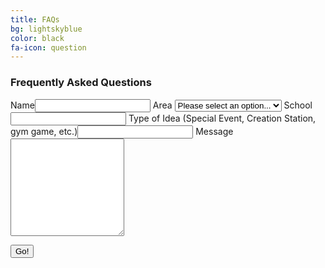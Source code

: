 ```yaml
---
title: FAQs
bg: lightskyblue
color: black
fa-icon: question
---
```


<h3><strong>Frequently Asked Questions</strong></h3>

<div id="raviform">

<form method="POST" action="https://api.staticman.net/v2/entry/rkudeshi/recpac/master/comments">
  <input name="options[redirect]" type="hidden" value="http://staff.recpacmap.com/form-submitted">
  <!-- e.g. "2016-01-02-this-is-a-post" -->
  <input name="options[slug]" type="hidden" value="{{ page.slug }}">
  <label>Name<input name="fields[name]" type="text"></label>
  <label>Area
  <select name="fields[area]">
    <option value="null" selected>Please select an option...</option>
    <option value="area-a">Area A</option>
    <option value="area-b">Area B</option>
    <option value="area-c">Area C</option>
    <option value="area-d">Area D</option>
    <option value="area-e">Area E</option>
    <option value="area-f">Area F</option>
    <option value="area-g">Area G</option>
    <option value="area-h">Area H</option>
    <option value="area-i">Area I (Inclusion)</option>
  </select>
  </label>
  <label>School<input name="fields[school]" type="text"></label>
  <label>Type of Idea (Special Event, Creation Station, gym game, etc.)<input name="fields[ideatype]" type="text"></label>
  <label>Message<textarea rows="10" name="fields[message]"></textarea></label>
  
  <button type="submit">Go!</button>
</form>

</div>
